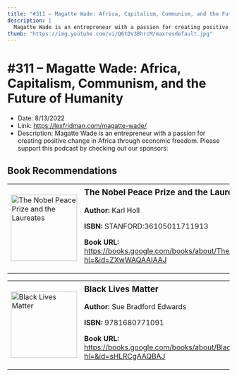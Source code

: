 ```yaml
---
title: "#311 – Magatte Wade: Africa, Capitalism, Communism, and the Future of Humanity"
description: |
  Magatte Wade is an entrepreneur with a passion for creating positive change in Africa through economic freedom. Please support this podcast by checking out our sponsors:"
thumb: "https://img.youtube.com/vi/Q6tDV3BhrcM/maxresdefault.jpg"
---
```


# #311 – Magatte Wade: Africa, Capitalism, Communism, and the Future of Humanity

  - Date: 8/13/2022
  - Link: https://lexfridman.com/magatte-wade/
  - Description: Magatte Wade is an entrepreneur with a passion for creating positive change in Africa through economic freedom. Please support this podcast by checking out our sponsors:

## Book Recommendations

<table style="border: none;"><tr style="border: none;"><td style="border: none;"><img src="https://books.google.com/books/content?id=ZXwWAQAAIAAJ&printsec=frontcover&img=1&zoom=1&source=gbs_api" alt="The Nobel Peace Prize and the Laureates" width="150" style="vertical-align: top;"></td><td style="border: none; vertical-align: top;"><h3 style='margin-top: 5'>The Nobel Peace Prize and the Laureates</h3><p><strong>Author:</strong> Karl Holl</p><p><strong>ISBN:</strong> STANFORD:36105011711913</p><p><strong>Book URL:</strong> <a href="https://books.google.com/books/about/The_Nobel_Peace_Prize_and_the_Laureates.html?hl=&id=ZXwWAQAAIAAJ">https://books.google.com/books/about/The_Nobel_Peace_Prize_and_the_Laureates.html?hl=&id=ZXwWAQAAIAAJ</a></p></td></tr></table>
<table style="border: none;"><tr style="border: none;"><td style="border: none;"><img src="https://books.google.com/books/content?id=sHLRCgAAQBAJ&printsec=frontcover&img=1&zoom=1&edge=curl&source=gbs_api" alt="Black Lives Matter" width="150" style="vertical-align: top;"></td><td style="border: none; vertical-align: top;"><h3 style='margin-top: 5'>Black Lives Matter</h3><p><strong>Author:</strong> Sue Bradford Edwards</p><p><strong>ISBN:</strong> 9781680771091</p><p><strong>Book URL:</strong> <a href="https://books.google.com/books/about/Black_Lives_Matter.html?hl=&id=sHLRCgAAQBAJ">https://books.google.com/books/about/Black_Lives_Matter.html?hl=&id=sHLRCgAAQBAJ</a></p></td></tr></table>
